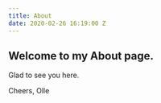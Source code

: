 ```yaml
---
title: About
date: 2020-02-26 16:19:00 Z
---
```


## Welcome to my About page. ##

Glad to see you here. 

Cheers, 
Olle